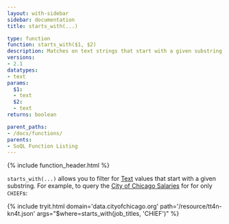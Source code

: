 ```yaml
---
layout: with-sidebar
sidebar: documentation
title: starts_with(...)

type: function
function: starts_with($1, $2)
description: Matches on text strings that start with a given substring
versions:
- 2.1
datatypes:
- text 
params:
  $1:
  - text
  $2:
  - text
returns: boolean

parent_paths: 
- /docs/functions/
parents: 
- SoQL Function Listing 
---
```


{% include function_header.html %}

`starts_with(...)` allows you to filter for [Text](/docs/datatypes/text.html) values that start with a given substring. For example, to query the [City of Chicago Salaries](https://data.cityofchicago.org/d/tt4n-kn4t?) for for only `CHIEF`s:

{% include tryit.html domain='data.cityofchicago.org' path='/resource/tt4n-kn4t.json' args="$where=starts_with(job_titles, 'CHIEF')" %}
